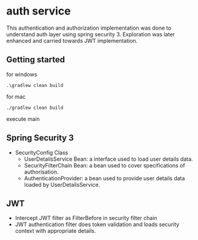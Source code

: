 # auth service 

This authentication and authorization implementation was done to understand auth layer using spring security 3. Exploration was later enhanced and carried towards JWT implementation.
## Getting started
for windows
```agsl
.\gradlew clean build
```
for mac
```agsl
./gradlew clean build
```
execute main

## Spring Security 3
* SecurityConfig Class
  * UserDetailsService Bean: a interface used to load user details data.
  * SecurityFilterChain Bean: a bean used to cover specifications of authorisation.
  * AuthenticationProvider: a bean used to provide user details data loaded by UserDetailsService.

## JWT
* Intercept JWT filter as FilterBefore in security filter chain
* JWT authentication filter does token validation and loads security context with appropriate details.